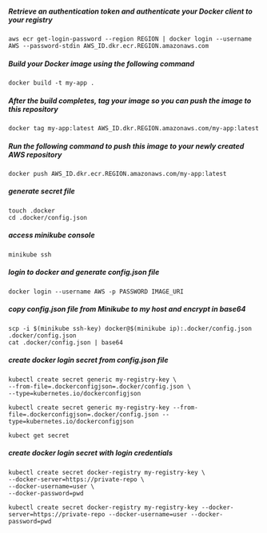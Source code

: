 ##### Retrieve an authentication token and authenticate your Docker client to your registry

    aws ecr get-login-password --region REGION | docker login --username AWS --password-stdin AWS_ID.dkr.ecr.REGION.amazonaws.com

##### Build your Docker image using the following command
    
    docker build -t my-app .

##### After the build completes, tag your image so you can push the image to this repository

    docker tag my-app:latest AWS_ID.dkr.REGION.amazonaws.com/my-app:latest

##### Run the following command to push this image to your newly created AWS repository

    docker push AWS_ID.dkr.ecr.REGION.amazonaws.com/my-app:latest

##### generate secret file
    touch .docker
    cd .docker/config.json

##### access minikube console

    minikube ssh

##### login to docker and generate config.json file

    docker login --username AWS -p PASSWORD IMAGE_URI

##### copy config.json file from Minikube to my host and encrypt in base64

    scp -i $(minikube ssh-key) docker@$(minikube ip):.docker/config.json .docker/config.json
    cat .docker/config.json | base64

##### create docker login secret from config.json file

    kubectl create secret generic my-registry-key \
    --from-file=.dockerconfigjson=.docker/config.json \
    --type=kubernetes.io/dockerconfigjson

    kubectl create secret generic my-registry-key --from-file=.dockerconfigjson=.docker/config.json --type=kubernetes.io/dockerconfigjson

    kubect get secret

##### create docker login secret with login credentials

    kubectl create secret docker-registry my-registry-key \
    --docker-server=https://private-repo \
    --docker-username=user \
    --docker-password=pwd

    kubectl create secret docker-registry my-registry-key --docker-server=https://private-repo --docker-username=user --docker-password=pwd

